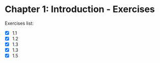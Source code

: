 # Chapter 1: Introduction - Exercises

Exercises list:

- [x] 1.1
- [x] 1.2
- [x] 1.3
- [x] 1.3
- [x] 1.5
